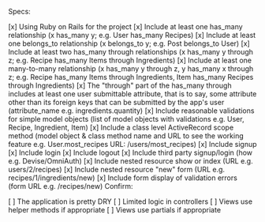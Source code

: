 Specs:

[x] Using Ruby on Rails for the project
[x] Include at least one has_many relationship (x has_many y; e.g. User has_many Recipes)
[x] Include at least one belongs_to relationship (x belongs_to y; e.g. Post belongs_to User)
[x] Include at least two has_many through relationships (x has_many y through z; e.g. Recipe has_many Items through Ingredients)
[x] Include at least one many-to-many relationship (x has_many y through z, y has_many x through z; e.g. Recipe has_many Items through Ingredients, Item has_many Recipes through Ingredients)
[x] The "through" part of the has_many through includes at least one user submittable attribute, that is to say, some attribute other than its foreign keys that can be submitted by the app's user (attribute_name e.g. ingredients.quantity)
[x] Include reasonable validations for simple model objects (list of model objects with validations e.g. User, Recipe, Ingredient, Item)
[x] Include a class level ActiveRecord scope method (model object & class method name and URL to see the working feature e.g. User.most_recipes URL: /users/most_recipes)
[x] Include signup
[x] Include login
[x] Include logout
[x] Include third party signup/login (how e.g. Devise/OmniAuth)
[x] Include nested resource show or index (URL e.g. users/2/recipes)
[x] Include nested resource "new" form (URL e.g. recipes/1/ingredients/new)
[x] Include form display of validation errors (form URL e.g. /recipes/new)
Confirm:

[ ] The application is pretty DRY
[ ] Limited logic in controllers
[ ] Views use helper methods if appropriate
[ ] Views use partials if appropriate